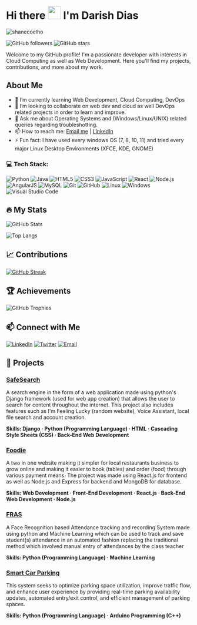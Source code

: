# Hi there <img src="https://media.giphy.com/media/hvRJCLFzcasrR4ia7z/giphy.gif" width="35px" height="35px"> I'm Darish Dias

<p align="left"> <img src="https://komarev.com/ghpvc/?username=darishSFIT&label=Profile%20views&color=0e75b6&style=flat" alt="shanecoelho" /> </p>

 ![GitHub followers](https://img.shields.io/github/followers/darishSFIT?style=social) ![GitHub stars](https://img.shields.io/github/stars/darishSFIT?style=social)

Welcome to my GitHub profile! I'm a passionate developer with interests in Cloud Computing as well as Web Development. Here you'll find my projects, contributions, and more about my work.

## About Me

- 🌱 I’m currently learning Web Development, Cloud Computing, DevOps
- 👯 I’m looking to collaborate on web dev and cloud as well DevOps related projects in order to learn and improve.
- 💬 Ask me about Operating Systems and (Windows/Linux/UNIX) related queries regarding troubleshotting.
- 📫 How to reach me: [Email me](mailto:darishdias30@gmail.com) | [LinkedIn](https://www.linkedin.com/in/darish-dias-3252a5178/)
- ⚡ Fun fact: I have used every windows OS (7, 8, 10, 11) and tried every major Linux Desktop Environments (XFCE, KDE, GNOME)

### 💻 Tech Stack:
![Python](https://img.shields.io/badge/Python-FFD43B?style=for-the-badge&logo=python&logoColor=blue) 
![Java](https://img.shields.io/badge/Java-ED8B00?style=for-the-badge&logo=java&logoColor=white) 
![HTML5](https://img.shields.io/badge/HTML5-E34F26?style=for-the-badge&logo=html5&logoColor=white) 
![CSS3](https://img.shields.io/badge/CSS3-1572B6?style=for-the-badge&logo=css3&logoColor=white) 
![JavaScript](https://img.shields.io/badge/JavaScript-F7DF1E?style=for-the-badge&logo=javascript&logoColor=black) 
![React](https://img.shields.io/badge/React-61DAFB?style=for-the-badge&logo=react&logoColor=black) 
![Node.js](https://img.shields.io/badge/Node.js-339933?style=for-the-badge&logo=nodedotjs&logoColor=white) 
![AngularJS](https://img.shields.io/badge/AngularJS-E23237?style=for-the-badge&logo=angularjs&logoColor=white)
![MySQL](https://img.shields.io/badge/MySQL-4479A1?style=for-the-badge&logo=mysql&logoColor=white) 
![Git](https://img.shields.io/badge/Git-F05032?style=for-the-badge&logo=git&logoColor=white) 
![GitHub](https://img.shields.io/badge/GitHub-181717?style=for-the-badge&logo=github&logoColor=white) 
![Linux](https://img.shields.io/badge/Linux-FCC624?style=for-the-badge&logo=linux&logoColor=black) 
![Windows](https://img.shields.io/badge/Windows-0078D6?style=for-the-badge&logo=windows&logoColor=white)
![Visual Studio Code](https://img.shields.io/badge/Visual%20Studio%20Code-0078D4?style=for-the-badge&logo=visualstudiocode&logoColor=white)

## 🔥 My Stats

![GitHub Stats](https://github-readme-stats.vercel.app/api?username=darishSFIT&show_icons=true&hide_border=true&theme=radical)

![Top Langs](https://github-readme-stats.vercel.app/api/top-langs/?username=darishSFIT&layout=compact&hide_border=true&theme=radical)

## 📈 Contributions

[![GitHub Streak](https://github-readme-streak-stats.herokuapp.com/?user=darishSFIT&theme=radical)](https://git.io/streak-stats)

## 🏆 Achievements

![GitHub Trophies](https://github-profile-trophy.vercel.app/?username=darishSFIT&theme=radical)

## 📫 Connect with Me

[![LinkedIn](https://img.shields.io/badge/-LinkedIn-0077B5?style=flat&logo=linkedin)](https://www.linkedin.com/in/darish-dias-3252a5178)
[![Twitter](https://img.shields.io/badge/-X.com-1DA1F2?style=flat&logo=X&logoColor=black)](https://x.com/DarishDias)
[![Email](https://img.shields.io/badge/-Email-D14836?style=flat&logo=gmail&logoColor=white)](mailto:darishdias30@gmail.com)

## 💼 Projects

### [SafeSearch](https://github.com/darishSFIT/SafeSearch)
A search engine in the form of a web application made using python's Django framework (used for web app creation) that allows the user to search for content throughout the internet. This project also includes features such as I'm Feeling Lucky (random website), Voice Assistant, local file search and account creation. 

**Skills: Django · Python (Programming Language) · HTML · Cascading Style Sheets (CSS) · Back-End Web Development**

### [Foodie](https://github.com/darishSFIT/Foodie)
A two in one website making it simpler for local restaurants business to grow online and making it easier to book (tables) and order (food) through various payment means. The project was made using React.js for frontend as well as Node.js and Express for backend and MongoDB for database.

**Skills: Web Development · Front-End Development · React.js · Back-End Web Development · Node.js**

### [FRAS](https://github.com/darishSFIT/FRAS)
A Face Recognition based Attendance tracking and recording System made using python and Machine Learning which can be used to track and save student(s) attendance in an automated fashion replacing the traditional method which involved manual entry of attendances by the class teacher

**Skills: Python (Programming Language) · Machine Learning**

### [Smart Car Parking](https://github.com/darishSFIT/SmartCarParking)
This system seeks to optimize parking space utilization, improve traffic flow, and enhance user experience by providing real-time parking availability updates, automated entry/exit control, and efficient management of parking spaces.

**Skills: Python (Programming Language) · Arduino Programming (C++)**
